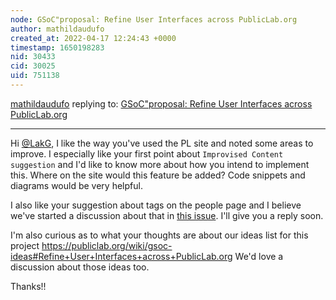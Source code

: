 ```yaml
---
node: GSoC"proposal: Refine User Interfaces across PublicLab.org 
author: mathildaudufo
created_at: 2022-04-17 12:24:43 +0000
timestamp: 1650198283
nid: 30433
cid: 30025
uid: 751138
---
```




[mathildaudufo](../profile/mathildaudufo) replying to: [GSoC"proposal: Refine User Interfaces across PublicLab.org ](../notes/LakG/04-15-2022/gsoc-proposal-refine-user-interfaces-across-publiclab-org)

----
Hi [@LakG](/profile/LakG), I like the way you've used the PL site and noted some areas to improve. I especially like your first point about `Improvised Content suggestion` and I'd like to know more about how you intend to implement this. Where on the site would this feature be added? Code snippets and diagrams would be very helpful.

I also like your suggestion about tags on the people page and I believe we've started a discussion about that in [this issue](https://github.com/publiclab/plots2/issues/11052). I'll give you a reply soon.

I'm also curious as to what your thoughts are about our ideas list for this project https://publiclab.org/wiki/gsoc-ideas#Refine+User+Interfaces+across+PublicLab.org
We'd love a discussion about those ideas too.

Thanks!!